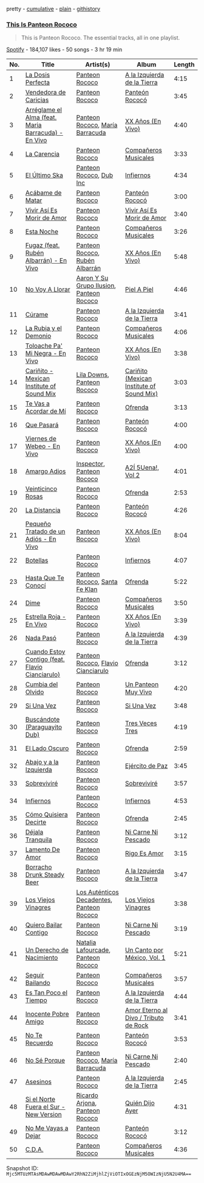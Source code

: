 pretty - [cumulative](/playlists/cumulative/37i9dQZF1DZ06evO0xEkN2.md) - [plain](/playlists/plain/37i9dQZF1DZ06evO0xEkN2) - [githistory](https://github.githistory.xyz/mackorone/spotify-playlist-archive/blob/main/playlists/plain/37i9dQZF1DZ06evO0xEkN2)

### [This Is Panteon Rococo](https://open.spotify.com/playlist/37i9dQZF1DZ06evO0xEkN2)

> This is Panteon Rococo\. The essential tracks, all in one playlist.

[Spotify](https://open.spotify.com/user/spotify) - 184,107 likes - 50 songs - 3 hr 19 min

| No. | Title | Artist(s) | Album | Length |
|---|---|---|---|---|
| 1 | [La Dosis Perfecta](https://open.spotify.com/track/5bymCzswBkt0deeD1hlTIq) | [Panteon Rococo](https://open.spotify.com/artist/11mqrDSFRRz8g0Wb3syJj5) | [A la Izquierda de la Tierra](https://open.spotify.com/album/4H2Qf4zgMbm6np5JU3z9Qd) | 4:15 |
| 2 | [Vendedora de Caricias](https://open.spotify.com/track/4jikVslCvDrDysc3p4tFHM) | [Panteon Rococo](https://open.spotify.com/artist/11mqrDSFRRz8g0Wb3syJj5) | [Panteón Rococó](https://open.spotify.com/album/1mTglsLyY3nJ3Qj7vPtbpg) | 3:45 |
| 3 | [Arréglame el Alma \(feat\. Maria Barracuda\) \- En Vivo](https://open.spotify.com/track/7wL7mQUpStsapIkNuy0d2Z) | [Panteon Rococo](https://open.spotify.com/artist/11mqrDSFRRz8g0Wb3syJj5), [María Barracuda](https://open.spotify.com/artist/39wff4xdW1Xg88XzoTvySv) | [XX Años \(En Vivo\)](https://open.spotify.com/album/4YfBlW4L2iqbqq7masWr9V) | 4:40 |
| 4 | [La Carencia](https://open.spotify.com/track/1v3rQg6uPY6AnOY5TtxN7I) | [Panteon Rococo](https://open.spotify.com/artist/11mqrDSFRRz8g0Wb3syJj5) | [Compañeros Musicales](https://open.spotify.com/album/5Hr76OES2ZCR3rwONS7nlw) | 3:33 |
| 5 | [El Último Ska](https://open.spotify.com/track/3Up8K9cqZGOUnoyzgDY3ZZ) | [Panteon Rococo](https://open.spotify.com/artist/11mqrDSFRRz8g0Wb3syJj5), [Dub Inc](https://open.spotify.com/artist/0fSuChlRe8ZYtVFYDoG87U) | [Infiernos](https://open.spotify.com/album/6EcnCS0DRha1RYCYmmnOn1) | 4:34 |
| 6 | [Acábame de Matar](https://open.spotify.com/track/5VXLuJ4E1FqtAAWLvnpMzV) | [Panteon Rococo](https://open.spotify.com/artist/11mqrDSFRRz8g0Wb3syJj5) | [Panteón Rococó](https://open.spotify.com/album/1mTglsLyY3nJ3Qj7vPtbpg) | 3:00 |
| 7 | [Vivir Así Es Morir de Amor](https://open.spotify.com/track/71h8iMqAN3aETovkKf1IV0) | [Panteon Rococo](https://open.spotify.com/artist/11mqrDSFRRz8g0Wb3syJj5) | [Vivir Así Es Morir de Amor](https://open.spotify.com/album/0oFLZcoAUZe4FKvi9XjN1g) | 3:40 |
| 8 | [Esta Noche](https://open.spotify.com/track/2HZ9lGdprVT5XpOUf12h4z) | [Panteon Rococo](https://open.spotify.com/artist/11mqrDSFRRz8g0Wb3syJj5) | [Compañeros Musicales](https://open.spotify.com/album/5Hr76OES2ZCR3rwONS7nlw) | 3:26 |
| 9 | [Fugaz \(feat\. Rubén Albarrán\) \- En Vivo](https://open.spotify.com/track/3UymFgXyRZun9nBxj4tiVI) | [Panteon Rococo](https://open.spotify.com/artist/11mqrDSFRRz8g0Wb3syJj5), [Rubén Albarrán](https://open.spotify.com/artist/7M75Am5m6J934JSviUOGz0) | [XX Años \(En Vivo\)](https://open.spotify.com/album/4YfBlW4L2iqbqq7masWr9V) | 5:48 |
| 10 | [No Voy A Llorar](https://open.spotify.com/track/3RDP3KKRKq8gJGx5J4G57u) | [Aaron Y Su Grupo Ilusion](https://open.spotify.com/artist/1zVxAFV8uL5V816dzdHvYQ), [Panteon Rococo](https://open.spotify.com/artist/11mqrDSFRRz8g0Wb3syJj5) | [Piel A Piel](https://open.spotify.com/album/0wY4TCOxdgOSvWimtb3iRA) | 4:46 |
| 11 | [Cúrame](https://open.spotify.com/track/2X8Dc7hJwv3gb9cCbgu1zH) | [Panteon Rococo](https://open.spotify.com/artist/11mqrDSFRRz8g0Wb3syJj5) | [A la Izquierda de la Tierra](https://open.spotify.com/album/4H2Qf4zgMbm6np5JU3z9Qd) | 3:41 |
| 12 | [La Rubia y el Demonio](https://open.spotify.com/track/4iBUoHT6aNcP4J883m49xU) | [Panteon Rococo](https://open.spotify.com/artist/11mqrDSFRRz8g0Wb3syJj5) | [Compañeros Musicales](https://open.spotify.com/album/5Hr76OES2ZCR3rwONS7nlw) | 4:06 |
| 13 | [Toloache Pa' Mi Negra \- En Vivo](https://open.spotify.com/track/6XEbIRw3DVFb6vQftaewOD) | [Panteon Rococo](https://open.spotify.com/artist/11mqrDSFRRz8g0Wb3syJj5) | [XX Años \(En Vivo\)](https://open.spotify.com/album/4YfBlW4L2iqbqq7masWr9V) | 3:38 |
| 14 | [Cariñito \- Mexican Institute of Sound Mix](https://open.spotify.com/track/2wwGmqiQTfr92XB7Lkx5i8) | [Lila Downs](https://open.spotify.com/artist/3mXI2gpwWnNO9qbQG3n3EP), [Panteon Rococo](https://open.spotify.com/artist/11mqrDSFRRz8g0Wb3syJj5) | [Cariñito \(Mexican Institute of Sound Mix\)](https://open.spotify.com/album/6pvQhpi3DJpo6OBf1QootJ) | 3:03 |
| 15 | [Te Vas a Acordar de Mí](https://open.spotify.com/track/26wc2F3aJGvc5SJgKt7Xt8) | [Panteon Rococo](https://open.spotify.com/artist/11mqrDSFRRz8g0Wb3syJj5) | [Ofrenda](https://open.spotify.com/album/3lt8rmUiZvG6Lnt1Ejfd97) | 3:13 |
| 16 | [Que Pasará](https://open.spotify.com/track/4DVU0z4zLAqPq2ShvB7Hl3) | [Panteon Rococo](https://open.spotify.com/artist/11mqrDSFRRz8g0Wb3syJj5) | [Panteón Rococó](https://open.spotify.com/album/1mTglsLyY3nJ3Qj7vPtbpg) | 4:00 |
| 17 | [Viernes de Webeo \- En Vivo](https://open.spotify.com/track/4htoV9pXQmKENfn3LIKvVW) | [Panteon Rococo](https://open.spotify.com/artist/11mqrDSFRRz8g0Wb3syJj5) | [XX Años \(En Vivo\)](https://open.spotify.com/album/4YfBlW4L2iqbqq7masWr9V) | 4:00 |
| 18 | [Amargo Adios](https://open.spotify.com/track/0UvMeaPWStJGuXMe89bAoJ) | [Inspector](https://open.spotify.com/artist/4OiCK9NnTWhakDIG57uBUA), [Panteon Rococo](https://open.spotify.com/artist/11mqrDSFRRz8g0Wb3syJj5) | [A2Í 5Uena!, Vol 2](https://open.spotify.com/album/2Fbw8FPgMnce7PN46CAjNW) | 4:01 |
| 19 | [Veinticinco Rosas](https://open.spotify.com/track/7wEKVEEo4Vmn1qNvL7AZNf) | [Panteon Rococo](https://open.spotify.com/artist/11mqrDSFRRz8g0Wb3syJj5) | [Ofrenda](https://open.spotify.com/album/3lt8rmUiZvG6Lnt1Ejfd97) | 2:53 |
| 20 | [La Distancia](https://open.spotify.com/track/2oNMhDpqWkI3oIjOGmqV0z) | [Panteon Rococo](https://open.spotify.com/artist/11mqrDSFRRz8g0Wb3syJj5) | [Panteón Rococó](https://open.spotify.com/album/1mTglsLyY3nJ3Qj7vPtbpg) | 4:26 |
| 21 | [Pequeño Tratado de un Adiós \- En Vivo](https://open.spotify.com/track/3wnYJQgekSJTh52hrEYIfr) | [Panteon Rococo](https://open.spotify.com/artist/11mqrDSFRRz8g0Wb3syJj5) | [XX Años \(En Vivo\)](https://open.spotify.com/album/4YfBlW4L2iqbqq7masWr9V) | 8:04 |
| 22 | [Botellas](https://open.spotify.com/track/4Wq399KYm69pDbK1XjFniT) | [Panteon Rococo](https://open.spotify.com/artist/11mqrDSFRRz8g0Wb3syJj5) | [Infiernos](https://open.spotify.com/album/6EcnCS0DRha1RYCYmmnOn1) | 4:07 |
| 23 | [Hasta Que Te Conocí](https://open.spotify.com/track/7f2Rpazz6GxPwKKGcTK3LA) | [Panteon Rococo](https://open.spotify.com/artist/11mqrDSFRRz8g0Wb3syJj5), [Santa Fe Klan](https://open.spotify.com/artist/4tm8CEdm4pkQsEh4jIr9Yp) | [Ofrenda](https://open.spotify.com/album/3lt8rmUiZvG6Lnt1Ejfd97) | 5:22 |
| 24 | [Dime](https://open.spotify.com/track/3stXtR4dTYiGjYhG2gNepu) | [Panteon Rococo](https://open.spotify.com/artist/11mqrDSFRRz8g0Wb3syJj5) | [Compañeros Musicales](https://open.spotify.com/album/5Hr76OES2ZCR3rwONS7nlw) | 3:50 |
| 25 | [Estrella Roja \- En Vivo](https://open.spotify.com/track/6hjYEBN9WwrpLHRRvhdsby) | [Panteon Rococo](https://open.spotify.com/artist/11mqrDSFRRz8g0Wb3syJj5) | [XX Años \(En Vivo\)](https://open.spotify.com/album/4YfBlW4L2iqbqq7masWr9V) | 3:39 |
| 26 | [Nada Pasó](https://open.spotify.com/track/4GO7nRMoH2XnvXSIUqNMqg) | [Panteon Rococo](https://open.spotify.com/artist/11mqrDSFRRz8g0Wb3syJj5) | [A la Izquierda de la Tierra](https://open.spotify.com/album/4H2Qf4zgMbm6np5JU3z9Qd) | 4:39 |
| 27 | [Cuando Estoy Contigo \(feat\. Flavio Cianciarulo\)](https://open.spotify.com/track/0donCfhuT3BIjytI3Nqsak) | [Panteon Rococo](https://open.spotify.com/artist/11mqrDSFRRz8g0Wb3syJj5), [Flavio Cianciarulo](https://open.spotify.com/artist/07blDpyF58EXFIgZtIS3H3) | [Ofrenda](https://open.spotify.com/album/3lt8rmUiZvG6Lnt1Ejfd97) | 3:12 |
| 28 | [Cumbia del Olvido](https://open.spotify.com/track/3OJ9kFQsKJxyx4aqFXZuHr) | [Panteon Rococo](https://open.spotify.com/artist/11mqrDSFRRz8g0Wb3syJj5) | [Un Panteon Muy Vivo](https://open.spotify.com/album/0HgimXrbh89mAHF3nLGsLP) | 4:20 |
| 29 | [Si Una Vez](https://open.spotify.com/track/7ljTI8Yt1JkumFmjTcvnGf) | [Panteon Rococo](https://open.spotify.com/artist/11mqrDSFRRz8g0Wb3syJj5) | [Si Una Vez](https://open.spotify.com/album/1p8yftJjT6mj2K9dcZ5ht0) | 3:48 |
| 30 | [Buscándote \(Paraguayito Dub\)](https://open.spotify.com/track/3APFukPC9NZHmBxbNf3u0n) | [Panteon Rococo](https://open.spotify.com/artist/11mqrDSFRRz8g0Wb3syJj5) | [Tres Veces Tres](https://open.spotify.com/album/6kDnUJJlq5qQmUwJqPKYtS) | 4:19 |
| 31 | [El Lado Oscuro](https://open.spotify.com/track/4LHCmlYZJ9LGQa62C2kolH) | [Panteon Rococo](https://open.spotify.com/artist/11mqrDSFRRz8g0Wb3syJj5) | [Ofrenda](https://open.spotify.com/album/3lt8rmUiZvG6Lnt1Ejfd97) | 2:59 |
| 32 | [Abajo y a la Izquierda](https://open.spotify.com/track/3AQbm1gIpyyqIV1MSyERkE) | [Panteon Rococo](https://open.spotify.com/artist/11mqrDSFRRz8g0Wb3syJj5) | [Ejército de Paz](https://open.spotify.com/album/31M3drSiYALJMah8o3PGke) | 3:45 |
| 33 | [Sobreviviré](https://open.spotify.com/track/6gVV28leSTAI70fV8fVP7L) | [Panteon Rococo](https://open.spotify.com/artist/11mqrDSFRRz8g0Wb3syJj5) | [Sobreviviré](https://open.spotify.com/album/0QStKql1TfAGFQhHbt9cUF) | 3:57 |
| 34 | [Infiernos](https://open.spotify.com/track/1IeYD7s1s656dhU68VwS4e) | [Panteon Rococo](https://open.spotify.com/artist/11mqrDSFRRz8g0Wb3syJj5) | [Infiernos](https://open.spotify.com/album/2VZbdgo7xM6fdY9PFlqnqm) | 4:53 |
| 35 | [Cómo Quisiera Decirte](https://open.spotify.com/track/1q7SnztoC6TIUP9wxDVFiB) | [Panteon Rococo](https://open.spotify.com/artist/11mqrDSFRRz8g0Wb3syJj5) | [Ofrenda](https://open.spotify.com/album/3lt8rmUiZvG6Lnt1Ejfd97) | 2:45 |
| 36 | [Déjala Tranquila](https://open.spotify.com/track/4VZO5W0fsTU6jkurFkIkGT) | [Panteon Rococo](https://open.spotify.com/artist/11mqrDSFRRz8g0Wb3syJj5) | [Ni Carne Ni Pescado](https://open.spotify.com/album/04HBP9fEv4mvhtBV0DPrm6) | 3:12 |
| 37 | [Lamento De Amor](https://open.spotify.com/track/2gNb1tTjQmPase1ZhrS83L) | [Panteon Rococo](https://open.spotify.com/artist/11mqrDSFRRz8g0Wb3syJj5) | [Rigo Es Amor](https://open.spotify.com/album/4nbp0G88SZuGOUCgVYHw26) | 3:15 |
| 38 | [Borracho Drunk Steady Beer](https://open.spotify.com/track/2zl3Y1AorHtOI8KNbTT1DA) | [Panteon Rococo](https://open.spotify.com/artist/11mqrDSFRRz8g0Wb3syJj5) | [A la Izquierda de la Tierra](https://open.spotify.com/album/4H2Qf4zgMbm6np5JU3z9Qd) | 3:47 |
| 39 | [Los Viejos Vinagres](https://open.spotify.com/track/3qGkFTw5nEDmBn8bgwFN1H) | [Los Auténticos Decadentes](https://open.spotify.com/artist/3HrbmsYpKjWH1lzhad7alj), [Panteon Rococo](https://open.spotify.com/artist/11mqrDSFRRz8g0Wb3syJj5) | [Los Viejos Vinagres](https://open.spotify.com/album/0HPyIrvLK6bMIjA9q8HSFC) | 3:38 |
| 40 | [Quiero Bailar Contigo](https://open.spotify.com/track/43uYpVAeYnZF7XCED74Mbx) | [Panteon Rococo](https://open.spotify.com/artist/11mqrDSFRRz8g0Wb3syJj5) | [Ni Carne Ni Pescado](https://open.spotify.com/album/04HBP9fEv4mvhtBV0DPrm6) | 3:19 |
| 41 | [Un Derecho de Nacimiento](https://open.spotify.com/track/5iRyYvj7aDYImzxBTDeN3J) | [Natalia Lafourcade](https://open.spotify.com/artist/1hcdI2N1023RvSwLzTtdsp), [Panteon Rococo](https://open.spotify.com/artist/11mqrDSFRRz8g0Wb3syJj5) | [Un Canto por México, Vol\. 1](https://open.spotify.com/album/6yDcHjoEqNkkl9UC6KSlFE) | 5:21 |
| 42 | [Seguir Bailando](https://open.spotify.com/track/2Qe2zYpOydMAWtiliU6Rep) | [Panteon Rococo](https://open.spotify.com/artist/11mqrDSFRRz8g0Wb3syJj5) | [Compañeros Musicales](https://open.spotify.com/album/5Hr76OES2ZCR3rwONS7nlw) | 3:57 |
| 43 | [Es Tan Poco el Tiempo](https://open.spotify.com/track/0vVub8zvVEpxRn3q1D7qaM) | [Panteon Rococo](https://open.spotify.com/artist/11mqrDSFRRz8g0Wb3syJj5) | [A la Izquierda de la Tierra](https://open.spotify.com/album/4H2Qf4zgMbm6np5JU3z9Qd) | 4:44 |
| 44 | [Inocente Pobre Amigo](https://open.spotify.com/track/6KpWUri1N9k4yC80UKizLC) | [Panteon Rococo](https://open.spotify.com/artist/11mqrDSFRRz8g0Wb3syJj5) | [Amor Eterno al Divo / Tributo de Rock](https://open.spotify.com/album/4PQjuDBIuLTMpfPrHnB77z) | 3:41 |
| 45 | [No Te Recuerdo](https://open.spotify.com/track/11HEIqmrGM1hh1KW63DGdi) | [Panteon Rococo](https://open.spotify.com/artist/11mqrDSFRRz8g0Wb3syJj5) | [Panteón Rococó](https://open.spotify.com/album/1mTglsLyY3nJ3Qj7vPtbpg) | 3:53 |
| 46 | [No Sé Porque](https://open.spotify.com/track/3aElJpnMXSNwF2SmjiDFSA) | [Panteon Rococo](https://open.spotify.com/artist/11mqrDSFRRz8g0Wb3syJj5), [María Barracuda](https://open.spotify.com/artist/39wff4xdW1Xg88XzoTvySv) | [Ni Carne Ni Pescado](https://open.spotify.com/album/04HBP9fEv4mvhtBV0DPrm6) | 2:40 |
| 47 | [Asesinos](https://open.spotify.com/track/3GTWQ3KMyuRP4LAU2vwiTw) | [Panteon Rococo](https://open.spotify.com/artist/11mqrDSFRRz8g0Wb3syJj5) | [A la Izquierda de la Tierra](https://open.spotify.com/album/4H2Qf4zgMbm6np5JU3z9Qd) | 2:45 |
| 48 | [Si el Norte Fuera el Sur \- New Version](https://open.spotify.com/track/4UXsDzTMi14CsbtrSWcJqG) | [Ricardo Arjona](https://open.spotify.com/artist/0h1zs4CTlU9D2QtgPxptUD), [Panteon Rococo](https://open.spotify.com/artist/11mqrDSFRRz8g0Wb3syJj5) | [Quién Dijo Ayer](https://open.spotify.com/album/1icNy43dW75nSFOkucRFJZ) | 4:31 |
| 49 | [No Me Vayas a Dejar](https://open.spotify.com/track/15WIt660rRzkOZxD6w5h8T) | [Panteon Rococo](https://open.spotify.com/artist/11mqrDSFRRz8g0Wb3syJj5) | [Panteón Rococó](https://open.spotify.com/album/1mTglsLyY3nJ3Qj7vPtbpg) | 3:12 |
| 50 | [C.D.A.](https://open.spotify.com/track/5rnhbKrkvUPvclA1Scjpp8) | [Panteon Rococo](https://open.spotify.com/artist/11mqrDSFRRz8g0Wb3syJj5) | [Compañeros Musicales](https://open.spotify.com/album/5Hr76OES2ZCR3rwONS7nlw) | 4:36 |

Snapshot ID: `Mjc5MTUzMTAsMDAwMDAwMDAwY2RhN2ZiMjhlZjViOTIxOGEzNjM5OWIzNjU5N2U4MA==`
